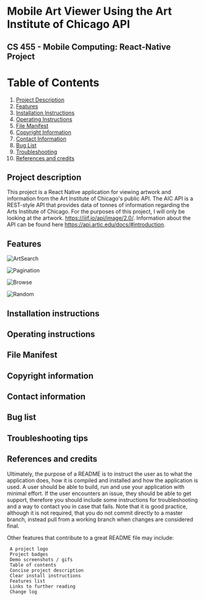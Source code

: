 # Mobile Art Viewer Using the Art Institute of Chicago API

## CS 455 - Mobile Computing: React-Native Project

# Table of Contents
1. [Project Description](#project-description)
2. [Features](#features)
3. [Installation Instructions](#installation-instructions)
4. [Operating Instructions](#operating-instructions)
5. [File Manifest](#file-manifest)
6. [Copyright Information](#copyright-information)
7. [Contact Information](#contact-information)
8. [Bug List](#bug-list)
9. [Troubleshooting](#troubleshooting-tips)
10. [References and credits](#references-and-credits)

## Project description
This project is a React Native application for viewing artwork and information from the Art Institute of Chicago's public API. The AIC API is a REST-style API that provides data of tonnes of information regarding the Arts Institute of Chicago. For the purposes of this project, I will only be looking at the artwork. https://iiif.io/api/image/2.0/.  Information about the API can be found here https://api.artic.edu/docs/#introduction.

## Features
![ArtSearch](https://media.giphy.com/media/LrkkNsbFBFvkjZCcNC/giphy.gif)

![Pagination](https://media.giphy.com/media/LrkkNsbFBFvkjZCcNC/giphy.gif)

![Browse](https://media.giphy.com/media/TphH6AXOxL7mCNrOuC/giphy.gif)

![Random](https://media.giphy.com/media/LGsYCxoFQ3im7Wl6bp/giphy.gif)
## Installation instructions

## Operating instructions

## File Manifest

## Copyright information

## Contact information

## Bug list

## Troubleshooting tips

## References and credits
[1]: https://api.artic.edu/

Ultimately, the purpose of a README is to instruct the user as to what the application does, how it is compiled and installed and how the application is used. A user should be able to build, run and use your application with minimal effort. If the user encounters an issue, they should be able to get support, therefore you should include some instructions for troubleshooting and a way to contact you in case that fails. Note that it is good practice, although it is not required, that you do not commit directly to a master branch, instead pull from a working branch when changes are considered final.

Other features that contribute to a great README file may include:

     A project logo
     Project badges
     Demo screenshots / gifs
     Table of contents
     Concise project description
     Clear install instructions
     Features list
     Links to further reading
     Change log



